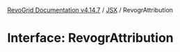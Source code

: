 [RevoGrid Documentation v4.14.7](README.md) / [JSX](Namespace.JSX.md) / RevogrAttribution

# Interface: RevogrAttribution
